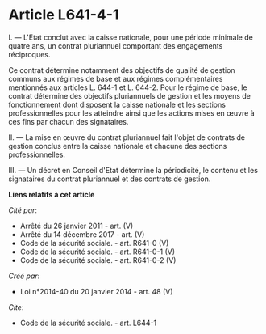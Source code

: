 # Article L641-4-1

I. ― L'Etat conclut avec la caisse nationale, pour une période minimale de quatre ans, un contrat pluriannuel comportant des
engagements réciproques. 

Ce contrat détermine notamment des objectifs de qualité de gestion communs aux régimes de base et aux régimes complémentaires
mentionnés aux articles L. 644-1 et L. 644-2. Pour le régime de base, le contrat détermine des objectifs pluriannuels de
gestion et les moyens de fonctionnement dont disposent la caisse nationale et les sections professionnelles pour les
atteindre ainsi que les actions mises en œuvre à ces fins par chacun des signataires. 

II. ― La mise en œuvre du contrat pluriannuel fait l'objet de contrats de gestion conclus entre la caisse nationale et
chacune des sections professionnelles. 

III. ― Un décret en Conseil d'Etat détermine la périodicité, le contenu et les signataires du contrat pluriannuel et des
contrats de gestion.

**Liens relatifs à cet article**

_Cité par_:

  - Arrêté du 26 janvier 2011 - art. (V)
  - Arrêté du 14 décembre 2017 - art. (V)
  - Code de la sécurité sociale. - art. R641-0 (V)
  - Code de la sécurité sociale. - art. R641-0-1 (V)
  - Code de la sécurité sociale. - art. R641-0-2 (V)

_Créé par_:

  - Loi n°2014-40 du 20 janvier 2014 - art. 48 (V)

_Cite_:

  - Code de la sécurité sociale. - art. L644-1
